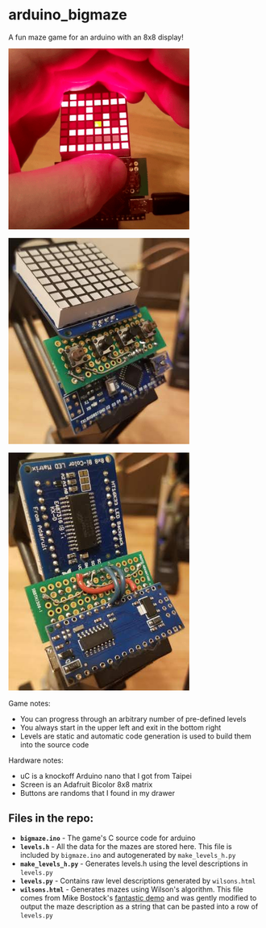# arduino_bigmaze
A fun maze game for an arduino with an 8x8 display!

![movie](img/maze.gif)

![movie](img/front.jpg)

![movie](img/back.jpg)



Game notes:
 - You can progress through an arbitrary number of pre-defined levels
 - You always start in the upper left and exit in the bottom right
 - Levels are static and automatic code generation is used to build them into the source code

Hardware notes:
 - uC is a knockoff Arduino nano that I got from Taipei
 - Screen is an Adafruit Bicolor 8x8 matrix
 - Buttons are randoms that I found in my drawer

## Files in the repo:
 - **`bigmaze.ino`** - The game's C source code for arduino
 - **`levels.h`** - All the data for the mazes are stored here. This file is included by `bigmaze.ino` and autogenerated by `make_levels_h.py`
 - **`make_levels_h.py`** - Generates levels.h using the level descriptions in `levels.py`
 - **`levels.py`** - Contains raw level descriptions generated by `wilsons.html`
 - **`wilsons.html`** - Generates mazes using Wilson's algorithm. This file comes from Mike Bostock's [fantastic demo](https://bl.ocks.org/mbostock/11357811) and was gently modified to output the maze description as a string that can be pasted into a row of `levels.py`
